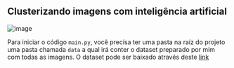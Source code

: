 ## Clusterizando imagens com inteligência artificial

![image](https://user-images.githubusercontent.com/20236175/207484173-59402d33-4e1a-498d-8e2a-978a94269bbc.png)

Para iniciar o código `main.py`, você precisa ter uma pasta na raíz do projeto uma pasta chamada `data` a qual irá conter o dataset preparado por mim com todas as imagens. 
O dataset pode ser baixado através deste [link](https://drive.google.com/file/d/15iUVgSXXvJXOQgciAUbgE2nW3eom7ZUC/view?usp=share_link)
